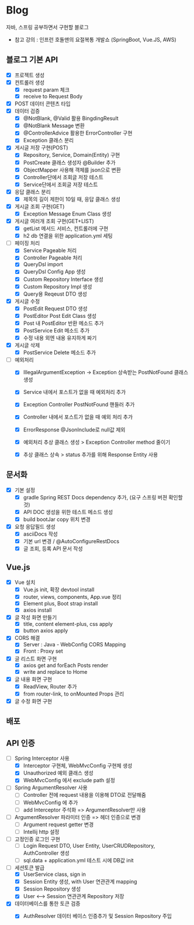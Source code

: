 # Blog
자바, 스프링 공부하면서 구현할 블로그
- 참고 강의 : 인프런 호돌맨의 요절복통 개발쇼 (SpringBoot, Vue.JS, AWS)

## 블로그 기본 API
- [x] 프로젝트 생성
- [x] 컨트롤러 생성
    - [x] request param 체크
    - [x] receive to Request Body
- [x] POST 데이터 콘텐츠 타입
- [x] 데이터 검증
  - [x] @NotBlank, @Valid 활용 BingdingResult
  - [x] @NotBlank Message 변환
  - [x] @ControllerAdvice 활용한 ErrorController 구현
   - [x] Exception 클래스 분리
- [x] 게시글 저장 구현(POST)
  - [x] Repository, Service, Domain(Entity) 구현
  - [x] PostCreate 클래스 생성자 @Builder 추가
  - [x] ObjectMapper 사용해 객체를 json으로 변환
  - [x] Controller단에서 조회글 저장 테스트
  - [x] Service단에서 조회글 저장 테스트
- [x] 응답 클래스 분리
  - [x] 제목의 길이 제한이 10일 때, 응답 클래스 생성
- [x] 게시글 조회 구현(GET)
  - [x] Exception Message Enum Class 생성
- [x] 게시글 여러개 조회 구현(GET+LIST)
  - [x] getList 메서드 서비스, 컨트롤러에 구현
  - [x] h2 db 연결을 위한 application.yml 세팅
- [ ] 페이징 처리
  - [x] Service Pageable 처리
  - [x] Controller Pageable 처리
  - [x] QueryDsl import
  - [x] QueryDsl Config App 생성
  - [x] Custom Repository Interface 생성
  - [x] Custom Repository Impl 생성
  - [x] Query용 Reqeust DTO 생성
- [x] 게시글 수정
  - [x] PostEdit Request DTO 생성
  - [x] PostEditor Post Edit Class 생성
  - [x] Post 내 PostEditor 반환 메소드 추가
  - [x] PostService Edit 메소드 추가
  - [x] 수정 내용 외엔 내용 유지하게 짜기
- [x] 게시글 삭제
  - [x] PostService Delete 메소드 추가
- [ ] 예외처리
  - [x] IllegalArgumentException -> Exception 상속받는 PostNotFound 클래스 생성
  - [x] Service 내에서 포스트가 없을 때 예외처리 추가
  - [x] Exception Controller PostNotFound 핸들러 추가
  - [x] Controller 내에서 포스트가 없을 때 예외 처리 추가
  - [x] ErrorResponse @JsonInclude로 null값 제외
  - [x] 예외처리 추상 클래스 생성 > Exception Controller method 줄이기
  - [x] 추상 클래스 상속 > status 추가를 위해 Response Entity 사용
  

## 문서화
- [x] 기본 설정
  - [x] gradle Spring REST Docs dependency 추가, (요구 스프링 버젼 확인할 것)
  - [x] API DOC 생성을 위한 테스트 메소드 생성
  - [x] build bootJar copy 위치 변경
- [x] 요청 응답필드 생성
  - [x] asciiDocs 작성
  - [x] 기본 url 변경 / @AutoConfigureRestDocs
  - [x] 글 조회, 등록 API 문서 작성

## Vue.js
- [x] Vue 설치
  - [x] Vue.js init, 확장 devtool install
  - [x] router, views, components, App.vue 정리
  - [x] Element plus, Boot strap  install
  - [x] axios install
- [x] 글 작성 화면 만들기
  - [x] title, content element-plus, css apply
  - [x] button axios apply
- [x] CORS 해결
  - [x] Server : Java - WebConfig CORS Mapping
  - [x] Front : Proxy set
- [x] 글 리스트 화면 구현
  - [x] axios get and forEach Posts render
  - [x] write and replace to Home
- [x] 글 내용 화면 구현
  - [x] ReadView, Router 추가
  - [x] from router-link, to onMounted Props 관리
- [x] 글 수정 화면 구현

## 배포

## API 인증
- [ ] Spring Interceptor 사용
  - [x] Interceptor 구현체, WebMvcConfig 구현체 생성
  - [x] Unauthorized 예외 클래스 생성
  - [x] WebMvcConfig 에서 exclude path 설정 
- [ ] Spring ArgumentResolver 사용 
  - [ ] Controller 전에 request 내용을 이용해 DTO로 전달해줌
  - [ ] WebMvcConfig 에 추가
  - [ ] add Interceptor 주석화 => ArgumentResolver만 사용
- [ ] ArgumentResolver 파라미터 인증 => 헤더 인증으로 변경
  - [ ] Argument request getter 변경
  - [ ] Intellij http 설정
- [ ] 고정인증 로그인 구현
  - [ ] Login Request DTO, User Entity, UserCRUDRepository, AuthController 생성
  - [ ] sql.data + application.yml 테스트 시에 DB값 init
- [ ] 세션토큰 발급
  - [x] UserService class, sign in
  - [x] Session Entity 생성, with User 연관관계 mapping
  - [x] Session Repository 생성
  - [x] User <--> Session 연관관계 Repository 저장
- [x] 데이터베이스를 통한 토큰 검증
  - [x] AuthResolver 데이터 베이스 인증추가 및 Session Repository 주입
     